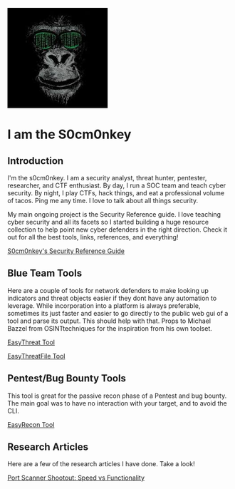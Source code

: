 ![S0cm0nkey](proxy-image.jpeg)
# I am the S0cm0nkey
## Introduction
I'm the s0cm0nkey. I am a security analyst, threat hunter, pentester, researcher, and CTF enthusiast. By day, I run a SOC team and teach cyber security. By night, I play CTFs, hack things, and eat a professional volume of tacos. Ping me any time. I love to talk about all things security. 

My main ongoing project is the Security Reference guide. I love teaching cyber security and all its facets so I started  building a huge resource collection to help point new cyber defenders in the right direction.
Check it out for all the best tools, links, references, and everything!

[S0cm0nkey's Security Reference Guide](https://s0cm0nkey.gitbook.io/s0cm0nkeys-security-reference-guide/)

## Blue Team Tools
Here are a couple of tools for network defenders to make looking up indicators and threat objects easier if they dont have any automation to leverage. While incorporation into a platform is always preferable, sometimes its just faster and easier to go directly to the public web gui of a tool and parse its output. This should help with that. Props to Michael Bazzel from OSINTtechniques for the inspiration from his own toolset.

[EasyThreat Tool](EasyThreat.html)

[EasyThreatFile Tool](EasyThreatFile.html)

## Pentest/Bug Bounty Tools
This tool is great for the passive recon phase of a Pentest and bug bounty. The main goal was to have no interaction with your target, and to avoid the CLI.

[EasyRecon Tool](EasyRecon.html)

## Research Articles
Here are a few of the research articles I have done. Take a look!

[Port Scanner Shootout: Speed vs Functionality](https://s0cm0nkey.gitbook.io/port-scanner-shootout/)
